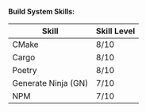 **Build System Skills:**

| Skill         | Skill Level |
|---------------|-------------|
| CMake         | 8/10        |
| Cargo         | 8/10        |
| Poetry        | 8/10        |
| Generate Ninja (GN) | 7/10  |
| NPM           | 7/10        |